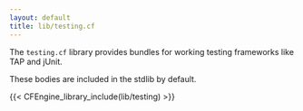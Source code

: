```yaml
---
layout: default
title: lib/testing.cf
---
```


The `testing.cf` library provides bundles for working testing frameworks like
TAP and jUnit.

These bodies are included in the stdlib by default.

{{< CFEngine_library_include(lib/testing) >}}

